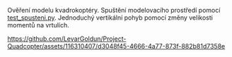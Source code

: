 Ověření modelu kvadrokoptéry. Spuštění modelovacího prostředí pomocí [test_spusteni.py](test_spusteni.py). 
Jednoduchý vertikální pohyb pomocí změny velikosti momentů na vrtulích.

https://github.com/LevarGoldun/Project-Quadcopter/assets/116310407/d3048f45-4666-4a77-873f-882b81d7358e